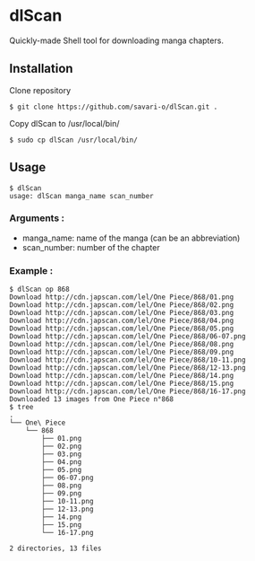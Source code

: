 # dlScan

Quickly-made Shell tool for downloading manga chapters.

## Installation
Clone repository

    $ git clone https://github.com/savari-o/dlScan.git .

Copy dlScan to /usr/local/bin/

    $ sudo cp dlScan /usr/local/bin/

## Usage

    $ dlScan
    usage: dlScan manga_name scan_number

### Arguments :

* manga_name: name of the manga (can be an abbreviation)
* scan_number: number of the chapter

### Example :

    $ dlScan op 868
    Download http://cdn.japscan.com/lel/One Piece/868/01.png
    Download http://cdn.japscan.com/lel/One Piece/868/02.png
    Download http://cdn.japscan.com/lel/One Piece/868/03.png
    Download http://cdn.japscan.com/lel/One Piece/868/04.png
    Download http://cdn.japscan.com/lel/One Piece/868/05.png
    Download http://cdn.japscan.com/lel/One Piece/868/06-07.png
    Download http://cdn.japscan.com/lel/One Piece/868/08.png
    Download http://cdn.japscan.com/lel/One Piece/868/09.png
    Download http://cdn.japscan.com/lel/One Piece/868/10-11.png
    Download http://cdn.japscan.com/lel/One Piece/868/12-13.png
    Download http://cdn.japscan.com/lel/One Piece/868/14.png
    Download http://cdn.japscan.com/lel/One Piece/868/15.png
    Download http://cdn.japscan.com/lel/One Piece/868/16-17.png
    Downloaded 13 images from One Piece n°868
    $ tree
    .
    └── One\ Piece
        └── 868
            ├── 01.png
            ├── 02.png
            ├── 03.png
            ├── 04.png
            ├── 05.png
            ├── 06-07.png
            ├── 08.png
            ├── 09.png
            ├── 10-11.png
            ├── 12-13.png
            ├── 14.png
            ├── 15.png
            └── 16-17.png
    
    2 directories, 13 files
